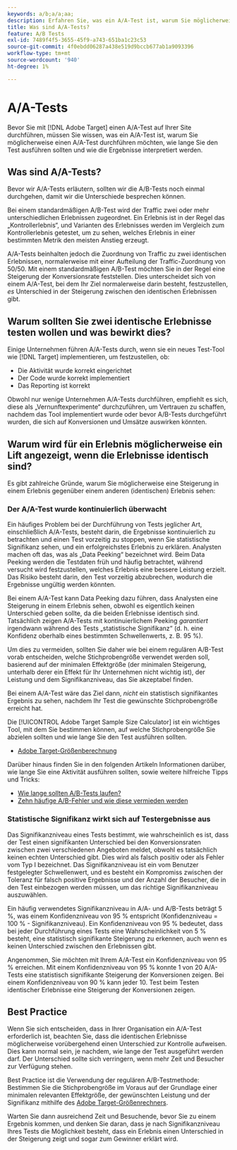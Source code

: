 ```yaml
---
keywords: a/b;a/a;aa;
description: Erfahren Sie, was ein A/A-Test ist, warum Sie möglicherweise einen A/A-Test durchführen möchten, wie lange Sie den Test ausführen sollten und wie die Ergebnisse interpretiert werden.
title: Was sind A/A-Tests?
feature: A/B Tests
exl-id: 7489f4f5-3655-45f9-a743-651ba1c23c53
source-git-commit: 4f0ebdd06287a438e519d9bccb677ab1a9093396
workflow-type: tm+mt
source-wordcount: '940'
ht-degree: 1%

---
```


# A/A-Tests

Bevor Sie mit [!DNL Adobe Target] einen A/A-Test auf Ihrer Site durchführen, müssen Sie wissen, was ein A/A-Test ist, warum Sie möglicherweise einen A/A-Test durchführen möchten, wie lange Sie den Test ausführen sollten und wie die Ergebnisse interpretiert werden.

## Was sind A/A-Tests?

Bevor wir A/A-Tests erläutern, sollten wir die A/B-Tests noch einmal durchgehen, damit wir die Unterschiede besprechen können.

Bei einem standardmäßigen A/B-Test wird der Traffic zwei oder mehr unterschiedlichen Erlebnissen zugeordnet. Ein Erlebnis ist in der Regel das „Kontrollerlebnis“, und Varianten des Erlebnisses werden im Vergleich zum Kontrollerlebnis getestet, um zu sehen, welches Erlebnis in einer bestimmten Metrik den meisten Anstieg erzeugt.

A/A-Tests beinhalten jedoch die Zuordnung von Traffic zu zwei identischen Erlebnissen, normalerweise mit einer Aufteilung der Traffic-Zuordnung von 50/50. Mit einem standardmäßigen A/B-Test möchten Sie in der Regel eine Steigerung der Konversionsrate feststellen. Dies unterscheidet sich von einem A/A-Test, bei dem Ihr Ziel normalerweise darin besteht, festzustellen, *es* Unterschied in der Steigerung zwischen den identischen Erlebnissen gibt.

## Warum sollten Sie zwei identische Erlebnisse testen wollen und was bewirkt dies?

Einige Unternehmen führen A/A-Tests durch, wenn sie ein neues Test-Tool wie [!DNL Target] implementieren, um festzustellen, ob:

* Die Aktivität wurde korrekt eingerichtet
* Der Code wurde korrekt implementiert
* Das Reporting ist korrekt

Obwohl nur wenige Unternehmen A/A-Tests durchführen, empfiehlt es sich, diese als „Vernunftexperimente“ durchzuführen, um Vertrauen zu schaffen, nachdem das Tool implementiert wurde oder bevor A/B-Tests durchgeführt wurden, die sich auf Konversionen und Umsätze auswirken könnten.

## Warum wird für ein Erlebnis möglicherweise ein Lift angezeigt, wenn die Erlebnisse identisch sind?

Es gibt zahlreiche Gründe, warum Sie möglicherweise eine Steigerung in einem Erlebnis gegenüber einem anderen (identischen) Erlebnis sehen:

### Der A/A-Test wurde kontinuierlich überwacht

Ein häufiges Problem bei der Durchführung von Tests jeglicher Art, einschließlich A/A-Tests, besteht darin, die Ergebnisse kontinuierlich zu betrachten und einen Test vorzeitig zu stoppen, wenn Sie statistische Signifikanz sehen, und ein erfolgreichstes Erlebnis zu erklären. Analysten machen oft das, was als „Data Peeking“ bezeichnet wird. Beim Data Peeking werden die Testdaten früh und häufig betrachtet, während versucht wird festzustellen, welches Erlebnis eine bessere Leistung erzielt. Das Risiko besteht darin, den Test vorzeitig abzubrechen, wodurch die Ergebnisse ungültig werden könnten.

Bei einem A/A-Test kann Data Peeking dazu führen, dass Analysten eine Steigerung in einem Erlebnis sehen, obwohl es eigentlich keinen Unterschied geben sollte, da die beiden Erlebnisse identisch sind. Tatsächlich zeigen A/A-Tests mit kontinuierlichem Peeking *garantiert* irgendwann während des Tests „statistische Signifikanz“ (d. h. eine Konfidenz oberhalb eines bestimmten Schwellenwerts, z. B. 95 %).

Um dies zu vermeiden, sollten Sie daher wie bei einem regulären A/B-Test vorab entscheiden, welche Stichprobengröße verwendet werden soll, basierend auf der minimalen Effektgröße (der minimalen Steigerung, unterhalb derer ein Effekt für Ihr Unternehmen nicht wichtig ist), der Leistung und dem Signifikanzniveau, das Sie akzeptabel finden.

Bei einem A/A-Test wäre das Ziel dann, *nicht* ein statistisch signifikantes Ergebnis zu sehen, nachdem Ihr Test die gewünschte Stichprobengröße erreicht hat.

Die [!UICONTROL Adobe Target Sample Size Calculator] ist ein wichtiges Tool, mit dem Sie bestimmen können, auf welche Stichprobengröße Sie abzielen sollten und wie lange Sie den Test ausführen sollten.

* [Adobe Target-Größenberechnung](/help/main/c-activities/t-test-ab/sample-size-determination.md#section_6B8725BD704C4AFE939EF2A6B6E834E6)

Darüber hinaus finden Sie in den folgenden Artikeln Informationen darüber, wie lange Sie eine Aktivität ausführen sollten, sowie weitere hilfreiche Tipps und Tricks:

* [Wie lange sollten A/B-Tests laufen?](/help/main/c-activities/t-test-ab/sample-size-determination.md)
* [Zehn häufige A/B-Fehler und wie diese vermieden werden](/help/main/c-activities/t-test-ab/common-ab-testing-pitfalls.md)

### Statistische Signifikanz wirkt sich auf Testergebnisse aus

Das Signifikanzniveau eines Tests bestimmt, wie wahrscheinlich es ist, dass der Test einen signifikanten Unterschied bei den Konversionsraten zwischen zwei verschiedenen Angeboten meldet, obwohl es tatsächlich keinen echten Unterschied gibt. Dies wird als falsch positiv oder als Fehler vom Typ I bezeichnet. Das Signifikanzniveau ist ein vom Benutzer festgelegter Schwellenwert, und es besteht ein Kompromiss zwischen der Toleranz für falsch positive Ergebnisse und der Anzahl der Besucher, die in den Test einbezogen werden müssen, um das richtige Signifikanzniveau auszuwählen.

Ein häufig verwendetes Signifikanzniveau in A/A- und A/B-Tests beträgt 5 %, was einem Konfidenzniveau von 95 % entspricht (Konfidenzniveau = 100 % - Signifikanzniveau). Ein Konfidenzniveau von 95 % bedeutet, dass bei jeder Durchführung eines Tests eine Wahrscheinlichkeit von 5 % besteht, eine statistisch signifikante Steigerung zu erkennen, auch wenn es keinen Unterschied zwischen den Erlebnissen gibt.

Angenommen, Sie möchten mit Ihrem A/A-Test ein Konfidenzniveau von 95 % erreichen. Mit einem Konfidenzniveau von 95 % konnte 1 von 20 A/A-Tests eine statistisch signifikante Steigerung der Konversionen zeigen. Bei einem Konfidenzniveau von 90 % kann jeder 10. Test beim Testen identischer Erlebnisse eine Steigerung der Konversionen zeigen.

## Best Practice

Wenn Sie sich entscheiden, dass in Ihrer Organisation ein A/A-Test erforderlich ist, beachten Sie, dass die identischen Erlebnisse möglicherweise vorübergehend einen Unterschied zur Kontrolle aufweisen. Dies kann normal sein, je nachdem, wie lange der Test ausgeführt werden darf. Der Unterschied sollte sich verringern, wenn mehr Zeit und Besucher zur Verfügung stehen.

Best Practice ist die Verwendung der regulären A/B-Testmethode: Bestimmen Sie die Stichprobengröße im Voraus auf der Grundlage einer minimalen relevanten Effektgröße, der gewünschten Leistung und der Signifikanz mithilfe des [Adobe Target-Größenrechners](/help/main/c-activities/t-test-ab/sample-size-determination.md#section_6B8725BD704C4AFE939EF2A6B6E834E6).

Warten Sie dann ausreichend Zeit und Besuchende, bevor Sie zu einem Ergebnis kommen, und denken Sie daran, dass je nach Signifikanzniveau Ihres Tests die Möglichkeit besteht, dass ein Erlebnis einen Unterschied in der Steigerung zeigt und sogar zum Gewinner erklärt wird.
